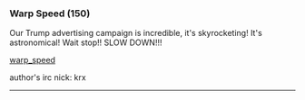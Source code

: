 ### Warp Speed (150)

Our Trump advertising campaign is incredible, it's skyrocketing! It's astronomical! Wait stop!! SLOW DOWN!!!

[warp\_speed](warp_speed.5978d1405660e365872cf72dddc7515603f657f12526bd61e56feacf332cccad.jpg)

author's irc nick: krx

---

